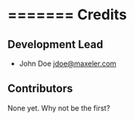 =======
Credits
=======

Development Lead
----------------

* John Doe <jdoe@maxeler.com>


Contributors
------------

None yet. Why not be the first?
